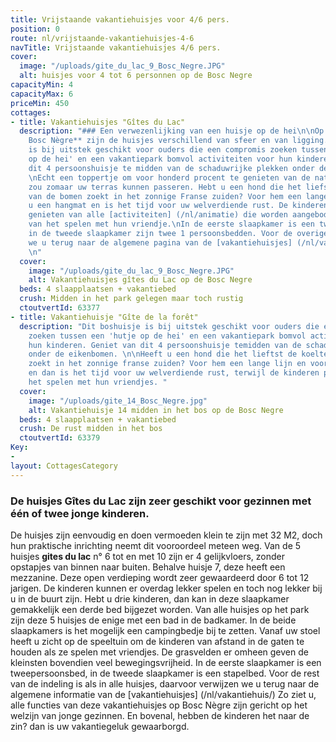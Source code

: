 ```yaml
---
title: Vrijstaande vakantiehuisjes voor 4/6 pers.
position: 0
route: nl/vrijstaande-vakantiehuisjes-4-6
navTitle: Vrijstaande vakantiehuisjes 4/6 pers.
cover:
  image: "/uploads/gite_du_lac_9_Bosc_Negre.JPG"
  alt: huisjes voor 4 tot 6 personnen op de Bosc Negre
capacityMin: 4
capacityMax: 6
priceMin: 450
cottages:
- title: Vakantiehuisjes "Gîtes du Lac"
  description: "### Een verwezenlijking van een huisje op de hei\n\nOp **vakantiepark
    Bosc Nègre** zijn de huisjes verschillend van sfeer en van ligging. Dit boshuisje
    is bij uitstek geschikt voor ouders die een compromis zoeken tussen een 'hutje
    op de hei' en een vakantiepark bomvol activiteiten voor hun kinderen. Geniet van
    dit 4 persoonshuisje te midden van de schaduwrijke plekken onder de eikenbomen.
    \nEcht een toppertje om voor honderd procent te genieten van de natuur. Een hertje
    zou zomaar uw terras kunnen passeren. Hebt u een hond die het liefst de koelte
    van de bomen zoekt in het zonnige Franse zuiden? Voor hem een lange lijn en voor
    u een hangmat en is het tijd voor uw welverdiende rust. De kinderen zullen ondertussen
    genieten van alle [activiteiten] (/nl/animatie) die worden aangeboden en profiteren
    van het spelen met hun vriendje.\nIn de eerste slaapkamer is een tweepersoonsbed,
    in de tweede slaapkamer zijn twee 1 persoonsbedden. Voor de overige indeling verwijzen
    we u terug naar de algemene pagina van de [vakantiehuisjes] (/nl/vakantiehuis/)
    \n"
  cover:
    image: "/uploads/gite_du_lac_9_Bosc_Negre.JPG"
    alt: Vakantiehuisjes gîtes du Lac op de Bosc Negre
  beds: 4 slaapplaatsen + vakantiebed
  crush: Midden in het park gelegen maar toch rustig
  ctoutvertId: 63377
- title: Vakantiehuisje "Gîte de la forêt"
  description: "Dit boshuisje is bij uitstek geschikt voor ouders die een compromis
    zoeken tussen een 'hutje op de hei' en een vakantiepark bomvol activiteiten voor
    hun kinderen. Geniet van dit 4 persoonshuisje temidden van de schaduwrijke plekken
    onder de eikenbomen. \n\nHeeft u een hond die het lieftst de koelte van de bomen
    zoekt in het zonnige franse zuiden? Voor hem een lange lijn en voor u een hangmat
    en dan is het tijd voor uw welverdiende rust, terwijl de kinderen profiteren van
    het spelen met hun vriendjes. "
  cover:
    image: "/uploads/gite_14_Bosc_Negre.jpg"
    alt: Vakantiehuisje 14 midden in het bos op de Bosc Negre
  beds: 4 slaapplaatsen + vakantiebed
  crush: De rust midden in het bos
  ctoutvertId: 63379
Key:
- 
layout: CottagesCategory
---
```


### De huisjes Gîtes du Lac zijn zeer geschikt voor gezinnen met één of twee jonge kinderen. 

De huisjes zijn eenvoudig en doen vermoeden klein te zijn met 32 M2, doch hun praktische inrichting neemt dit vooroordeel meteen weg. 
Van de 5 huisjes **gites du lac** n° 6 tot en met 10 zijn er 4 gelijkvloers, zonder opstapjes van binnen naar buiten. Behalve huisje 7, deze heeft een mezzanine. Deze open verdieping wordt zeer gewaardeerd door 6 tot 12 jarigen. De kinderen kunnen er overdag lekker spelen en toch nog lekker bij u in de buurt zijn. Hebt u drie kinderen, dan kan in deze slaapkamer gemakkelijk een derde bed bijgezet worden. 
Van alle huisjes op het park zijn deze 5 huisjes de enige met een bad in de badkamer. 
In de beide slaapkamers is het mogelijk een campingbedje bij te zetten. 
Vanaf uw stoel heeft u zicht op de speeltuin om de kinderen van afstand in de gaten te houden als ze spelen met vriendjes. De grasvelden er omheen geven de kleinsten bovendien veel bewegingsvrijheid. 
In de eerste slaapkamer is een tweepersoonsbed, in de tweede slaapkamer is een stapelbed. Voor de rest van de indeling is als in alle huisjes, daarvoor verwijzen we u terug naar de algemene informatie van de [vakantiehuisjes] (/nl/vakantiehuis/) 
Zo ziet u, alle functies van deze vakantiehuisjes op Bosc Nègre zijn gericht op het welzijn van jonge gezinnen. En bovenal, hebben de kinderen het naar de zin? dan is uw vakantiegeluk gewaarborgd. 
